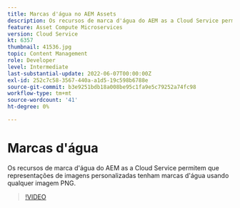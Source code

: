 ```yaml
---
title: Marcas d'água no AEM Assets
description: Os recursos de marca d'água do AEM as a Cloud Service permitem que representações de imagens personalizadas tenham marcas d'água usando qualquer imagem PNG.
feature: Asset Compute Microservices
version: Cloud Service
kt: 6357
thumbnail: 41536.jpg
topic: Content Management
role: Developer
level: Intermediate
last-substantial-update: 2022-06-07T00:00:00Z
exl-id: 252c7c58-3567-440a-a1d5-19c598b6788e
source-git-commit: b3e9251bdb18a008be95c1fa9e5c79252a74fc98
workflow-type: tm+mt
source-wordcount: '41'
ht-degree: 0%

---
```


# Marcas d&#39;água

Os recursos de marca d&#39;água do AEM as a Cloud Service permitem que representações de imagens personalizadas tenham marcas d&#39;água usando qualquer imagem PNG.

>[!VIDEO](https://video.tv.adobe.com/v/41536?quality=12&learn=on)
